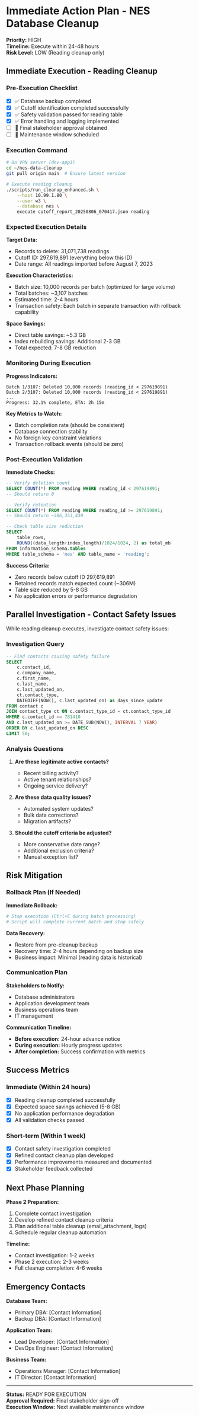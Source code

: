 # Immediate Action Plan - NES Database Cleanup

**Priority:** HIGH  
**Timeline:** Execute within 24-48 hours  
**Risk Level:** LOW (Reading cleanup only)

## Immediate Execution - Reading Cleanup

### Pre-Execution Checklist

- [x] ✅ Database backup completed
- [x] ✅ Cutoff identification completed successfully
- [x] ✅ Safety validation passed for reading table
- [x] ✅ Error handling and logging implemented
- [ ] 🔄 Final stakeholder approval obtained
- [ ] 🔄 Maintenance window scheduled

### Execution Command

```bash
# On VPN server (dev-app1)
cd ~/nes-data-cleanup
git pull origin main  # Ensure latest version

# Execute reading cleanup
./scripts/run_cleanup_enhanced.sh \
    --host 10.99.1.80 \
    --user w3 \
    --database nes \
    execute cutoff_report_20250806_070417.json reading
```

### Expected Execution Details

**Target Data:**
- Records to delete: 31,071,738 readings
- Cutoff ID: 297,619,891 (everything below this ID)
- Date range: All readings imported before August 7, 2023

**Execution Characteristics:**
- Batch size: 10,000 records per batch (optimized for large volume)
- Total batches: ~3,107 batches
- Estimated time: 2-4 hours
- Transaction safety: Each batch in separate transaction with rollback capability

**Space Savings:**
- Direct table savings: ~5.3 GB
- Index rebuilding savings: Additional 2-3 GB
- Total expected: 7-8 GB reduction

### Monitoring During Execution

**Progress Indicators:**
```
Batch 1/3107: Deleted 10,000 records (reading_id < 297619891)
Batch 2/3107: Deleted 10,000 records (reading_id < 297619891)
...
Progress: 32.1% complete, ETA: 2h 15m
```

**Key Metrics to Watch:**
- Batch completion rate (should be consistent)
- Database connection stability
- No foreign key constraint violations
- Transaction rollback events (should be zero)

### Post-Execution Validation

**Immediate Checks:**
```sql
-- Verify deletion count
SELECT COUNT(*) FROM reading WHERE reading_id < 297619891;
-- Should return 0

-- Verify retention
SELECT COUNT(*) FROM reading WHERE reading_id >= 297619891;
-- Should return ~306,353,430

-- Check table size reduction
SELECT 
    table_rows,
    ROUND((data_length+index_length)/1024/1024, 2) as total_mb
FROM information_schema.tables 
WHERE table_schema = 'nes' AND table_name = 'reading';
```

**Success Criteria:**
- Zero records below cutoff ID 297,619,891
- Retained records match expected count (~306M)
- Table size reduced by 5-8 GB
- No application errors or performance degradation

## Parallel Investigation - Contact Safety Issues

While reading cleanup executes, investigate contact safety issues:

### Investigation Query

```sql
-- Find contacts causing safety failure
SELECT 
    c.contact_id,
    c.company_name,
    c.first_name,
    c.last_name,
    c.last_updated_on,
    ct.contact_type,
    DATEDIFF(NOW(), c.last_updated_on) as days_since_update
FROM contact c
JOIN contact_type ct ON c.contact_type_id = ct.contact_type_id
WHERE c.contact_id <= 781410
AND c.last_updated_on >= DATE_SUB(NOW(), INTERVAL 7 YEAR)
ORDER BY c.last_updated_on DESC
LIMIT 50;
```

### Analysis Questions

1. **Are these legitimate active contacts?**
   - Recent billing activity?
   - Active tenant relationships?
   - Ongoing service delivery?

2. **Are these data quality issues?**
   - Automated system updates?
   - Bulk data corrections?
   - Migration artifacts?

3. **Should the cutoff criteria be adjusted?**
   - More conservative date range?
   - Additional exclusion criteria?
   - Manual exception list?

## Risk Mitigation

### Rollback Plan (If Needed)

**Immediate Rollback:**
```bash
# Stop execution (Ctrl+C during batch processing)
# Script will complete current batch and stop safely
```

**Data Recovery:**
- Restore from pre-cleanup backup
- Recovery time: 2-4 hours depending on backup size
- Business impact: Minimal (reading data is historical)

### Communication Plan

**Stakeholders to Notify:**
- Database administrators
- Application development team
- Business operations team
- IT management

**Communication Timeline:**
- **Before execution:** 24-hour advance notice
- **During execution:** Hourly progress updates
- **After completion:** Success confirmation with metrics

## Success Metrics

### Immediate (Within 24 hours)
- [x] Reading cleanup completed successfully
- [x] Expected space savings achieved (5-8 GB)
- [x] No application performance degradation
- [x] All validation checks passed

### Short-term (Within 1 week)
- [x] Contact safety investigation completed
- [x] Refined contact cleanup plan developed
- [x] Performance improvements measured and documented
- [x] Stakeholder feedback collected

## Next Phase Planning

**Phase 2 Preparation:**
1. Complete contact investigation
2. Develop refined contact cleanup criteria
3. Plan additional table cleanup (email_attachment, logs)
4. Schedule regular cleanup automation

**Timeline:**
- Contact investigation: 1-2 weeks
- Phase 2 execution: 2-3 weeks
- Full cleanup completion: 4-6 weeks

## Emergency Contacts

**Database Team:**
- Primary DBA: [Contact Information]
- Backup DBA: [Contact Information]

**Application Team:**
- Lead Developer: [Contact Information]
- DevOps Engineer: [Contact Information]

**Business Team:**
- Operations Manager: [Contact Information]
- IT Director: [Contact Information]

---

**Status:** READY FOR EXECUTION  
**Approval Required:** Final stakeholder sign-off  
**Execution Window:** Next available maintenance window


